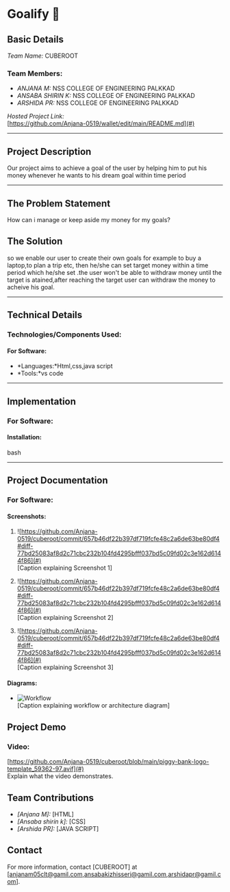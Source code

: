 # Goalify 🎯

## Basic Details
*Team Name:* CUBEROOT 

### Team Members:
- *ANJANA M:* NSS COLLEGE OF ENGINEERING PALKKAD  
- *ANSABA SHIRIN K:* NSS COLLEGE OF ENGINEERING PALKKAD 
- *ARSHIDA PR:* NSS COLLEGE OF ENGINEERING PALKKAD  

*Hosted Project Link:*  
[https://github.com/Anjana-0519/wallet/edit/main/README.md](#)

---

## Project Description
Our project aims to achieve a goal of the user by helping him to put his money whenever he wants to his dream goal within time period 



---

## The Problem Statement
How can i manage or keep aside my money for my goals?

## The Solution
so we enable our user to create their own goals for example to buy a laptop,to plan a trip etc, then he/she can set target money within a 
time period which he/she set .the user won't be able to withdraw money until the target is atained,after reaching the target user can withdraw 
the money to acheive his goal.

---

## Technical Details
### Technologies/Components Used:
#### For Software:
- *Languages:*Html,css,java script
- *Tools:*vs code

---

## Implementation
### For Software:
#### Installation:
bash

---

## Project Documentation
### For Software:
#### Screenshots:
1. ![https://github.com/Anjana-0519/cuberoot/commit/657b46df22b397df719fcfe48c2a6de63be80df4#diff-77bd25083af8d2c71cbc232b104fd4295bfff037bd5c09fd02c3e162d6144f86](#)  
   [Caption explaining Screenshot 1]  

2. ![https://github.com/Anjana-0519/cuberoot/commit/657b46df22b397df719fcfe48c2a6de63be80df4#diff-77bd25083af8d2c71cbc232b104fd4295bfff037bd5c09fd02c3e162d6144f86](#)  
   [Caption explaining Screenshot 2]  

3. ![https://github.com/Anjana-0519/cuberoot/commit/657b46df22b397df719fcfe48c2a6de63be80df4#diff-77bd25083af8d2c71cbc232b104fd4295bfff037bd5c09fd02c3e162d6144f86](#)  
   [Caption explaining Screenshot 3]  

#### Diagrams:
- ![Workflow](#)  
  [Caption explaining workflow or architecture diagram]  


## Project Demo
### Video:
[https://github.com/Anjana-0519/cuberoot/blob/main/piggy-bank-logo-template_59362-97.avif](#)  
Explain what the video demonstrates.



## Team Contributions
- *[Anjana M]:* [HTML]
- *[Ansaba shirin k]:* [CSS]
- *[Arshida PR]:* [JAVA SCRIPT]


## Contact
For more information, contact [CUBEROOT] at [anjanam05clt@gamil.com,ansabakizhisseri@gamil.com,arshidapr@gamil.com].
